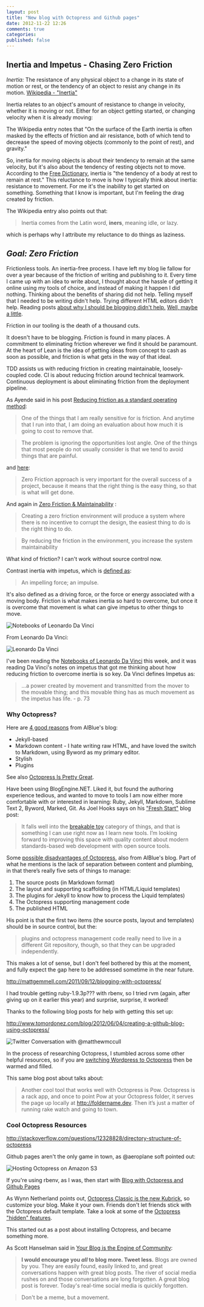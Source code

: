 ```yaml
---
layout: post
title: "New blog with Octopress and Github pages"
date: 2012-11-22 12:26
comments: true
categories: 
published: false
---
```


## Inertia and Impetus - Chasing Zero Friction

_Inertia:_ The resistance of any physical object to a change in its state of motion or rest, or the tendency of an object to resist any change in its motion. [Wikipedia - "Inertia"][11] 

<!--more-->

Inertia relates to an object's amount of resistance to change in velocity, whether it is moving or not. Either for an object getting started, or changing velocity when it is already moving:

The Wikipedia entry notes that "On the surface of the Earth inertia is often masked by the effects of friction and air resistance, both of which tend to decrease the speed of moving objects (commonly to the point of rest), and gravity."

So, inertia for moving objects is about their tendency to remain at the same velocity, but it's also about the tendency of resting objects not to move. According to the [Free Dictionary][12], inertia is "the tendency of a body at rest to remain at rest." This reluctance to move is how I typically think about inertia: resistance to movement. For me it's the inability to get started on something. Something that I know is important, but I'm feeling the drag created by friction.

The Wikipedia entry also points out that:

>Inertia comes from the Latin word, __iners__, meaning idle, or lazy.

which is perhaps why I attribute my reluctance to do things as laziness.

## _Goal: Zero Friction_

Frictionless tools. An inertia-free process. I have left my blog lie fallow for over a year because of the friction of writing and publishing to it. Every time I came up with an idea to write about, I thought about the hassle of getting it online using my tools of choice, and instead of making it happen I did nothing. Thinking about the benefits of sharing did not help. Telling myself that I needed to be writing didn't help. Trying different HTML editors didn't help. Reading posts [about why I should be blogging didn't help.][22] [Well, maybe a little][23].

Friction in our tooling is the death of a thousand cuts.

It doesn't have to be blogging. Friction is found in many places. A commitment to eliminating friction wherever we find it should be paramount. At the heart of Lean is the idea of getting ideas from concept to cash as soon as possible, and friction is what gets in the way of that ideal. 

TDD assists us with reducing friction in creating maintainable, loosely-coupled code. CI is about reducing friction around technical teamwork. Continuous deployment is about eliminating friction from the deployment pipeline.

As Ayende said in his post [Reducing friction as a standard operating method][10]:

>One of the things that I am really sensitive for is friction. And anytime that I run into that, I am doing an evaluation about how much it is going to cost to remove that.

>The problem is ignoring the opportunities lost angle. One of the things that most people do not usually consider is that we tend to avoid things that are painful.

and [here][20]:

>Zero Friction approach is very important for the overall success of a project, because it means that the right thing is the easy thing, so that is what will get done.

And again in [Zero Friction & Maintainability][21] :

>Creating a zero friction environment will produce a system where there is no incentive to corrupt the design, the easiest thing to do is the right thing to do.

>By reducing the friction in the environment, you increase the system maintainability

What kind of friction? I can't work without source control now. 


Contrast inertia with impetus, which is [defined as][21]:

>An impelling force; an impulse.

It's also defined as a driving force, or the force or energy associated with a moving body. Friction is what makes inertia so hard to overcome, but once it is overcome that movement is what can give impetus to other things to move.

![Notebooks of Leonardo Da Vinci](notebooks-of-leonardo-da-vinci.jpg)

From Leonardo Da Vinci: 

![Leonardo Da Vinci](http://upload.wikimedia.org/wikipedia/commons/f/f9/Leonardo_da_Vinci_-_Self-Portrait_-_WGA12798.jpg)

I've been reading the [Notebooks of Leonardo Da Vinci][13] this week, and it was reading Da Vinci's notes on impetus that got me thinking about how reducing friction to overcome inertia is so key. Da Vinci defines Impetus as:

>...a power created by movement and transmitted from the mover to the movable thing; and this movable thing has as much movement as the impetus has life. - p. 73



### Why Octopress?

Here are [4 good reasons][0] from AlBlue's blog: 

* Jekyll-based
* Markdown content - I hate writing raw HTML, and have loved the switch to Markdown, using Byword as my primary editor.
* Stylish
* Plugins

See also [Octopress Is Pretty Great][27].

Have been using BlogEngine.NET. Liked it, but found the authoring experience tedious, and wanted to move to tools I am now either more comfortable with or interested in learning: Ruby, Jekyll, Markdown, Sublime Text 2, Byword, Marked, Git. As Joel Hooks says on his ["Fresh Start"][1] blog post:

>It falls well into the [breakable toy][5] category of things, and that is something I can use right now as I learn new tools. I’m looking forward to improving this space with quality content about modern standards-based web development with open source tools.

Some [possible disadvantages of Octopress][2], also from AlBlue's blog. Part of what he mentions is the lack of separation between content and plumbing, in that there’s really five sets of things to manage:

1. The source posts (in Markdown format)
1. The layout and supporting scaffolding (in HTML/Liquid templates)
1. The plugins for Jekyll to know how to process the Liquid templates)
1. The Octopress supporting management code
1. The published HTML

His point is that the first two items (the source posts, layout and templates) should be in source control, but the:

>plugins and octopress management code really need to live in a different Git repository, though, so that they can be upgraded independently.

This makes a lot of sense, but I don't feel bothered by this at the moment, and fully expect the gap here to be addressed sometime in the near future.

http://mattgemmell.com/2011/09/12/blogging-with-octopress/

I had trouble getting ruby-1.9.3p??? with rbenv, so I tried rvm (again, after giving up on it earlier this year) and surprise, surprise, it worked!

Thanks to the following blog posts for help with getting this set up:

http://www.tomordonez.com/blog/2012/06/04/creating-a-github-blog-using-octopress/

![Twitter Conversation with @matthewmccull](github-pages-user-versus-project-pages.png)


In the process of researching Octopress, I stumbled across some other helpful resources, so if you are [switching Wordpress to Octopress][3] then be warmed and filled.

This same blog post about  talks about:

>Another cool tool that works well with Octopress is Pow. Octopress is a rack app, and once to point Pow at your Octopress folder, it serves the page up locally at http://foldername.dev. Then it’s just a matter of running rake watch and going to town.

### Cool Octopress Resources

http://stackoverflow.com/questions/12328828/directory-structure-of-octopress

Github pages aren't the only game in town, as @aeroplane soft pointed out:

![Hosting Octopress on Amazon S3](hosting-octopress-s3.png)

If you're using rbenv, as I was, then start with [Blog with Octopress and Github Pages][26]

As Wynn Netherland points out, [Octopress Classic is the new Kubrick][24], so customize your blog. Make it your own. Friends don't let friends stick with the Octopress default template. Take a look at some of the [Octopress "hidden" features][25].

This started out as a post about installing Octopress, and became something more.

As Scott Hanselman said in [Your Blog is the Engine of Community][23]:

>**I would encourage you _all_ to blog more. Tweet less.** Blogs are owned by you. They are easily found, easily linked to, and great conversations happen with great blog posts. The river of social media rushes on and those conversations are long forgotten. A great blog post is forever. Today's real-time social media is quickly forgotten.

>Don't be a meme, but a movement.



[0]: http://alblue.bandlem.com/2012/02/advantages-of-octopress.html
[1]: http://joelhooks.com/blog/2012/07/25/fresh-start-migrating-wordpress-octopress/
[2]: http://alblue.bandlem.com/2012/02/disadvantages-of-octopress.html
[3]: http://adampreble.net/blog/2012/09/another-octopress-blog/
[5]: http://redsquirrel.com/dave/work/a2j/patterns/BreakableToys.html
[10]: http://ayende.com/blog/4298/reducing-friction-as-a-standard-operating-method
[11]: http://en.wikipedia.org/wiki/Inertia
[12]: http://www.thefreedictionary.com/inertia
[13]: http://www.amazon.com/Notebooks-Leonardo-Vinci-Worlds-Classics/dp/0192815385
[20]: http://ayende.com/blog/3131/setting-up-zero-friction-projects-data-access
[21]: http://www.thefreedictionary.com/impetus
[22]: http://www.hanselman.com/blog/YourWordsAreWasted.aspx
[23]: http://www.hanselman.com/blog/YourBlogIsTheEngineOfCommunity.aspx
[24]: http://wynnnetherland.com/journal/octopress-classic-is-the-new-kubrick
[25]: http://www.meatleasing.com/octopress-hidden-features/index.html
[26]: http://kvz.io/blog/2012/09/25/blog-with-octopress/
[27]: http://www.neilsmithline.com/blog/2012/05/26/octopress-is-pretty-great/